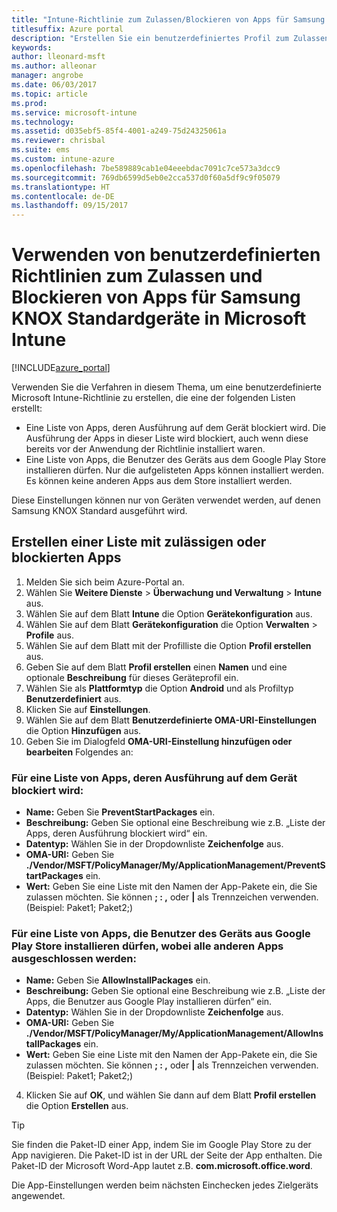 ```yaml
---
title: "Intune-Richtlinie zum Zulassen/Blockieren von Apps für Samsung KNOX"
titlesuffix: Azure portal
description: "Erstellen Sie ein benutzerdefiniertes Profil zum Zulassen und Blockieren von Apps für Samsung KNOX Standard-Geräte.\""
keywords: 
author: lleonard-msft
ms.author: alleonar
manager: angrobe
ms.date: 06/03/2017
ms.topic: article
ms.prod: 
ms.service: microsoft-intune
ms.technology: 
ms.assetid: d035ebf5-85f4-4001-a249-75d24325061a
ms.reviewer: chrisbal
ms.suite: ems
ms.custom: intune-azure
ms.openlocfilehash: 7be589889cab1e04eeebdac7091c7ce573a3dcc9
ms.sourcegitcommit: 769db6599d5eb0e2cca537d0f60a5df9c9f05079
ms.translationtype: HT
ms.contentlocale: de-DE
ms.lasthandoff: 09/15/2017
---
```

# <a name="use-custom-policies-to-allow-and-block-apps-for-samsung-knox-standard-devices-in-microsoft-intune"></a>Verwenden von benutzerdefinierten Richtlinien zum Zulassen und Blockieren von Apps für Samsung KNOX Standardgeräte in Microsoft Intune

[!INCLUDE[azure_portal](./includes/azure_portal.md)]

Verwenden Sie die Verfahren in diesem Thema, um eine benutzerdefinierte Microsoft Intune-Richtlinie zu erstellen, die eine der folgenden Listen erstellt:

- Eine Liste von Apps, deren Ausführung auf dem Gerät blockiert wird. Die Ausführung der Apps in dieser Liste wird blockiert, auch wenn diese bereits vor der Anwendung der Richtlinie installiert waren.
- Eine Liste von Apps, die Benutzer des Geräts aus dem Google Play Store installieren dürfen. Nur die aufgelisteten Apps können installiert werden. Es können keine anderen Apps aus dem Store installiert werden.

Diese Einstellungen können nur von Geräten verwendet werden, auf denen Samsung KNOX Standard ausgeführt wird.

## <a name="create-an-allowed-or-blocked-app-list"></a>Erstellen einer Liste mit zulässigen oder blockierten Apps

1. Melden Sie sich beim Azure-Portal an.
2. Wählen Sie **Weitere Dienste** > **Überwachung und Verwaltung** > **Intune** aus.
3. Wählen Sie auf dem Blatt **Intune** die Option **Gerätekonfiguration** aus.
2. Wählen Sie auf dem Blatt **Gerätekonfiguration** die Option **Verwalten** > **Profile** aus.
2. Wählen Sie auf dem Blatt mit der Profilliste die Option **Profil erstellen** aus.
3. Geben Sie auf dem Blatt **Profil erstellen** einen **Namen** und eine optionale **Beschreibung** für dieses Geräteprofil ein.
2. Wählen Sie als **Plattformtyp** die Option **Android** und als Profiltyp **Benutzerdefiniert** aus.
3. Klicken Sie auf **Einstellungen**.
3. Wählen Sie auf dem Blatt **Benutzerdefinierte OMA-URI-Einstellungen** die Option **Hinzufügen** aus.
4. Geben Sie im Dialogfeld **OMA-URI-Einstellung hinzufügen oder bearbeiten** Folgendes an:

### <a name="for-a-list-of-apps-that-are-blocked-from-running-on-the-device"></a>Für eine Liste von Apps, deren Ausführung auf dem Gerät blockiert wird:

- **Name:** Geben Sie **PreventStartPackages** ein.
- **Beschreibung:** Geben Sie optional eine Beschreibung wie z.B. „Liste der Apps, deren Ausführung blockiert wird“ ein.
-   **Datentyp:** Wählen Sie in der Dropdownliste **Zeichenfolge** aus.
-   **OMA-URI:** Geben Sie **./Vendor/MSFT/PolicyManager/My/ApplicationManagement/PreventStartPackages** ein.
-   **Wert:** Geben Sie eine Liste mit den Namen der App-Pakete ein, die Sie zulassen möchten. Sie können **; : ,** oder **|** als Trennzeichen verwenden. (Beispiel: Paket1; Paket2;)

### <a name="for-a-list-of-apps-that-users-are-allowed-to-install-from-the-google-play-store-while-excluding-all-other-apps"></a>Für eine Liste von Apps, die Benutzer des Geräts aus Google Play Store installieren dürfen, wobei alle anderen Apps ausgeschlossen werden:
- **Name:** Geben Sie **AllowInstallPackages** ein.
- **Beschreibung:** Geben Sie optional eine Beschreibung wie z.B. „Liste der Apps, die Benutzer aus Google Play installieren dürfen“ ein.
- **Datentyp:** Wählen Sie in der Dropdownliste **Zeichenfolge** aus.
- **OMA-URI:** Geben Sie **./Vendor/MSFT/PolicyManager/My/ApplicationManagement/AllowInstallPackages** ein.
- **Wert:** Geben Sie eine Liste mit den Namen der App-Pakete ein, die Sie zulassen möchten. Sie können **; : ,** oder **|** als Trennzeichen verwenden. (Beispiel: Paket1; Paket2;)

4. Klicken Sie auf **OK**, und wählen Sie dann auf dem Blatt **Profil erstellen** die Option **Erstellen** aus.

>[!TIP]
> Sie finden die Paket-ID einer App, indem Sie im Google Play Store zu der App navigieren. Die Paket-ID ist in der URL der Seite der App enthalten. Die Paket-ID der Microsoft Word-App lautet z.B. **com.microsoft.office.word**.

Die App-Einstellungen werden beim nächsten Einchecken jedes Zielgeräts angewendet.


<!---## Assign the custom profile--->
